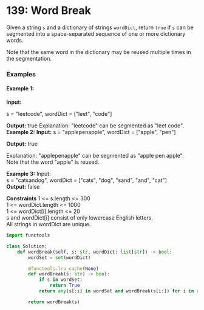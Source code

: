 # 139: Word Break
Given a string `s` and a dictionary of strings `wordDict`, return `true` if `s` can be segmented into a space-separated sequence of one or more dictionary words.

Note that the same word in the dictionary may be reused multiple times in the segmentation.

### Examples

#### Example 1:

**Input:**

s = "leetcode", wordDict = ["leet", "code"]

**Output:**
true
Explanation: "leetcode" can be segmented as "leet code".<br>
**Example 2:**
**Input:**
s = "applepenapple", wordDict = ["apple", "pen"]<br>

**Output:**
true

Explanation: "applepenapple" can be segmented as "apple pen apple".<br>
Note that the word "apple" is reused.<br>

**Example 3:**
Input:<br>
s = "catsandog", wordDict = ["cats", "dog", "sand", "and", "cat"]<br>
**Output:**
false<br>

**Constraints**
1 <= s.length <= 300<br>
1 <= wordDict.length <= 1000<br>
1 <= wordDict[i].length <= 20<br>
s and wordDict[i] consist of only lowercase English letters.<br>
All strings in wordDict are unique.<br>

```python
import functools

class Solution:
    def wordBreak(self, s: str, wordDict: list[str]) -> bool:
        wordSet = set(wordDict)

        @functools.lru_cache(None)
        def wordBreak(s: str) -> bool:
            if s in wordSet:
                return True
            return any(s[:i] in wordSet and wordBreak(s[i:]) for i in range(1, len(s)))

        return wordBreak(s)
```
